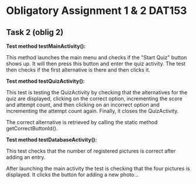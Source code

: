 # Obligatory Assignment 1 & 2 DAT153

## Task 2 (oblig 2)

**Test method testMainActivity():**

This method launches the main menu and checks if the "Start Quiz" button shows up. It will then press this button and enter the quiz activity. 
The test then checks if the first alternative is there and then clicks it.

**Test method testQuizActivity():**

This test is testing the QuizActivity by checking that the alternatives for the quiz are displayed, 
clicking on the correct option, incrementing the score and attempt count, and then clicking on an incorrect 
option and incrementing the attempt count again. Finally, it closes the QuizActivity.

The correct alternative is retrieved by calling the static method getCorrectButtonId().

**Test method testDatabaseActivity():**

This test checks that the number of registered pictures is correct after adding an entry.

After launching the main activity the test is checking that the four pictures is displayed. It clicks the button for adding a new photo... 



